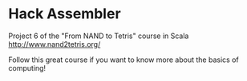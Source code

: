 Hack Assembler
==============

Project 6 of the "From NAND to Tetris" course in Scala http://www.nand2tetris.org/

Follow this great course if you want to know more about the basics of computing!
